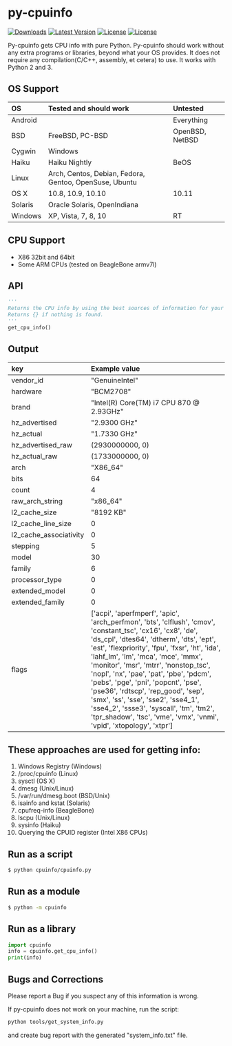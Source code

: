 py-cpuinfo
==========

[![Downloads](https://img.shields.io/pypi/dm/py-cpuinfo.svg)](https://pypi.python.org/pypi/py-cpuinfo/)
[![Latest Version](https://img.shields.io/pypi/v/py-cpuinfo.svg)](https://pypi.python.org/pypi/py-cpuinfo/)
[![License](https://img.shields.io/pypi/l/py-cpuinfo.svg)](https://pypi.python.org/pypi/py-cpuinfo/)
[![License](https://img.shields.io/pypi/pyversions/py-cpuinfo.svg)](https://pypi.python.org/pypi/py-cpuinfo/)

Py-cpuinfo gets CPU info with pure Python. Py-cpuinfo should work without any
extra programs or libraries, beyond what your OS provides. It does not require
any compilation(C/C++, assembly, et cetera) to use. It works with Python 2
and 3.

OS Support
-----
| OS            | Tested and should work                                 | Untested        |
| :------------ | :----------------------------------------------------- | :-------------- |
| Android       |                                                        | Everything      |
| BSD           | FreeBSD, PC-BSD                                        | OpenBSD, NetBSD |
| Cygwin        | Windows                                                |                 |
| Haiku         | Haiku Nightly                                          | BeOS            |
| Linux         | Arch, Centos, Debian, Fedora, Gentoo, OpenSuse, Ubuntu |                 |
| OS X          | 10.8, 10.9, 10.10                                      | 10.11           |
| Solaris       | Oracle Solaris, OpenIndiana                            |                 |
| Windows       | XP, Vista, 7, 8, 10                                    | RT              |


CPU Support
-----
* X86 32bit and 64bit
* Some ARM CPUs (tested on BeagleBone armv7l)


API
-----
~~~python
'''
Returns the CPU info by using the best sources of information for your OS.
Returns {} if nothing is found.
'''
get_cpu_info()
~~~


Output
-----
| key                    | Example value   |
| :--------------------- | :-------------- |
| vendor_id              | "GenuineIntel"    |
| hardware               | "BCM2708" |
| brand                  | "Intel(R) Core(TM) i7 CPU         870  @ 2.93GHz" |
| hz_advertised          | "2.9300 GHz" |
| hz_actual              | "1.7330 GHz" |
| hz_advertised_raw      | (2930000000, 0)|
| hz_actual_raw          | (1733000000, 0) |
| arch                   | "X86_64" |
| bits                   | 64 |
| count                  | 4 |
| raw_arch_string        | "x86_64" |
| l2_cache_size          | "8192 KB" |
| l2_cache_line_size     | 0 |
| l2_cache_associativity | 0  |
| stepping               | 5 |
| model                  | 30 |
| family                 | 6 |
| processor_type         | 0 |
| extended_model         | 0 |
| extended_family        | 0 |
| flags                  | ['acpi', 'aperfmperf', 'apic', 'arch_perfmon', 'bts', 'clflush', 'cmov', 'constant_tsc', 'cx16', 'cx8', 'de', 'ds_cpl', 'dtes64', 'dtherm', 'dts', 'ept', 'est', 'flexpriority', 'fpu', 'fxsr', 'ht', 'ida', 'lahf_lm', 'lm', 'mca', 'mce', 'mmx', 'monitor', 'msr', 'mtrr', 'nonstop_tsc', 'nopl', 'nx', 'pae', 'pat', 'pbe', 'pdcm', 'pebs', 'pge', 'pni', 'popcnt', 'pse', 'pse36', 'rdtscp', 'rep_good', 'sep', 'smx', 'ss', 'sse', 'sse2', 'sse4_1', 'sse4_2', 'ssse3', 'syscall', 'tm', 'tm2', 'tpr_shadow', 'tsc', 'vme', 'vmx', 'vnmi', 'vpid', 'xtopology', 'xtpr'] |


These approaches are used for getting info:
-----
1. Windows Registry (Windows)
2. /proc/cpuinfo (Linux)
3. sysctl (OS X)
4. dmesg (Unix/Linux)
5. /var/run/dmesg.boot (BSD/Unix)
6. isainfo and kstat (Solaris)
7. cpufreq-info (BeagleBone)
8. lscpu (Unix/Linux)
9. sysinfo (Haiku)
10. Querying the CPUID register (Intel X86 CPUs)


Run as a script
-----
~~~bash
$ python cpuinfo/cpuinfo.py
~~~

Run as a module
-----
~~~bash
$ python -m cpuinfo
~~~

Run as a library
-----
~~~python
import cpuinfo
info = cpuinfo.get_cpu_info()
print(info)
~~~

Bugs and Corrections
-----

Please report a Bug if you suspect any of this information is wrong.

If py-cpuinfo does not work on your machine, run the script:

~~~bash
python tools/get_system_info.py
~~~

and create bug report with the generated "system_info.txt" file.
